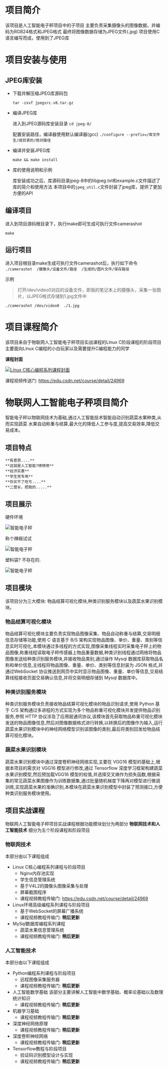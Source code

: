 # 项目简介 

该项目是人工智能电子秤项目中的子项目
主要负责采集摄像头的图像数据，并编码为RGB24格式和JPEG格式
最终将图像数据存储为JPEG文件(.jpg)
项目使用C语言编写而成，使用到了JPEG库

# 项目安装与使用

## JPEG库安装

* 下载并解压缩JPEG库源码包

	`tar -zxvf jpegsrc.v8.tar.gz`

*  编译JPEG库

	进入到JPEG源码库安装目录
	`cd jpeg-8/`

	配置安装路径，编译器使用默认编译器(gcc)
	`./configure --prefix=/库文件生/成目录的/绝对路径`

* 编译并安装JPEG库

	`make && make install`

* 库的使用说明和示例

	库安装成功之后，库源码目录jpeg-8中的libjpeg.txt和example.c文件描述了库的简介和使用方法
本项目中的`jpeg_util.c`文件封装了jpeg库，提供了更加方便的API

## 编译项目

进入到项目源码根目录下，执行make即可生成可执行文件camerashot

`make`

## 运行项目

进入项目根目录make生成可执行文件camerashot后，执行如下命令
`./camerashot  /摄像头/设备文件/路径  /生成的/图片文件/保存路径`

示例

>打开/dev/video0对应的设备文件，即我的笔记本上的摄像头，采集一张图片，以JPEG格式存储到1.jpg文件中

`./camerashot /dev/video0  ./1.jpg`


# 项目课程简介

该项目来自于物联网人工智能电子秤项目实战课程的Linux C阶段课程的阶段项目
主要面向Linux C编程的小白玩家以及需要提升C编程能力的同学

**课程封面**

[![Linux C核心编程系列课程封面](https://github.com/xiaoyangzai/cameraShot/raw/master/project_images/C%E8%AF%AD%E8%A8%80%E7%BC%96%E7%A8%8B%E8%AF%BE%E7%A8%8B%E5%B0%81%E9%9D%A2.png)](https://edu.csdn.net/course/detail/24969 "一脸懵逼")


课程视频传送门: <https://edu.csdn.net/course/detail/24969>


# 物联网人工智能电子秤项目简介

智能电子秤以物联网技术为基础,通过人工智能技术智能自动识别蔬菜水果种类,从而实现蔬菜
水果自动称重与结算,最大化的降低人工参与度,提高交易效率,降低交易成本。


## 项目特点

	**有意思....**
	**这就是人工智能?啧啧啧**
	**经济实惠**
	**学生党专用**
	**你买不了吃亏....**
	**二营长，把我的.....**

## 项目展示

硬件环境

![智能电子秤](https://github.com/xiaoyangzai/cameraShot/raw/master/project_images/%E7%A1%AC%E4%BB%B6%E7%BB%84%E5%90%88.jpg)

称个辣椒试试

![智能电子秤](https://github.com/xiaoyangzai/cameraShot/raw/master/project_images/%E7%A7%B0%E9%87%8D-%E8%BE%A3%E6%A4%92.jpg)


塑料袋? 不存在的.

![智能电子秤](https://github.com/xiaoyangzai/cameraShot/raw/master/project_images/%E7%A7%B0%E9%87%8D-%E8%BE%A3%E6%A4%92-%E5%A1%91%E6%96%99%E8%A2%8B.jpg)


## 项目模块

该项目分为三大模块: 物品结算可视化模块,种类识别服务模块以及蔬菜水果识别模块。

### 物品结算可视化模块

物品结算可视化模块主要负责实现物品图像采集、物品自动称重与结算,交易明细信息存储等功能,使用 C 语言基于 B/S 架构实现物品图像、单价、重量、类别等信息实时可视化,本模块通过多线程的方式实现,图像采集线程实时采集电子秤上的物品图像,称重线程读取电子秤传感器上物品重量数据,种类识别线程通过网络将物品图像发送给种类识别服务模块,并接收物品类别,通过操作 Mysql 数据库获取物品名称和单价信息,主线程将物品图像、重量、单价、类别等信息封装为 JSON 格式,并通过WebSocket 协议推送到网页中实时显示物品图像、重量、单价等信息,交易结算线程接收页面交易确认信息,并将交易明细存储到 Mysql 数据库中。


### 种类识别服务模块

种类识别服务模块负责接收物品结算可视化模块的物品识别请求,使用 Python 基于 C/S 架构通过多进程的方式实现为多个物品称重可视化模块并发提供物品识别服务,参照 HTTP 协议涉及了应用层通讯协议,该模块首先获取物品称重可视化模块发送的物品图像信息,然后对图像数据格式进行转换,以转换后的图像作为输入,运行蔬菜水果识别模块中的神经网络模型识别该图像的类别,最后将类别回发给物品结算可视化模块。

### 蔬菜水果识别模块

蔬菜水果识别模块中通过深度卷积神经网络实现,主要在 VGG16 模型的基础上,根据本项目的需求对 VGG16 模型进行修改,通过 Tensorflow 深度学习框架构建蔬菜水果识别模型,然后预加载VGG16 模型的权值,并选择交叉熵作为损失函数,根据采集的常见蔬菜水果图像作为训练数据集,通过批量随机梯度下降再对模型进行微调训练,实现蔬菜水果的准确识别,本模块在蔬菜水果识别模型中封装了预测接口,方便种类识别服务模块使用。

## 项目实战课程

物联网人工智能电子秤项目实战课程根据功能模块划分为两部分
	**物联网技术和人工智能技术**
细分为五个阶段课程和阶段项目

### 物联网技术 

本部分由以下课程组成
+ Linux C核心编程系列课程与阶段项目
	* Nginx内存池实现
	* 学生信息管理系统
	* 基于V4L2的摄像头图像采集与处理
	* 屏幕截图程序
	* 课程视频教程传输门: <https://edu.csdn.net/course/detail/24969>
+ Linux环境高级编程系列课程与阶段项目
	* 基于WebSocket的屏幕广播系统
	* 课程视频教程传输门: **稍后更新**
+ MySql数据库编程系列课程
	* 蔬菜水果信息管理系统	
	* 课程视频教程传输门: **稍后更新**

### 人工智能技术 

本部分由以下课程组成
+ Python编程系列课程与阶段项目
	* 远程图像采集服务器
	* 课程视频教程传输门: **稍后更新**
+ 人工智能数学基础
	 该部分主要讲解人工智能中数学基础、概率论基础以及数理统计知识
	* 课程视频教程传输门: **稍后更新**
+ 机器学习基础
	* 课程视频教程传输门: **稍后更新**
+ 深度神经网络原理
	* 课程视频教程传输门: **稍后更新**
+ 深度卷积神经网络
	* 课程视频教程传输门: **稍后更新**
+ Tensorflow教程与阶段项目
	* 验证码识别模型设计与实现
	* 课程视频教程传输门: **稍后更新**
